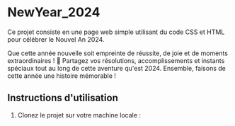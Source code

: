 # NewYear_2024
Ce projet consiste en une page web simple utilisant du code CSS et HTML pour célébrer le Nouvel An 2024.

Que cette année nouvelle soit empreinte de réussite, de joie et de moments extraordinaires ! 🌟 Partagez vos résolutions, accomplissements et instants spéciaux tout au long de cette aventure qu'est 2024. Ensemble, faisons de cette année une histoire mémorable ! 

## Instructions d'utilisation

1. Clonez le projet sur votre machine locale :
   ```bash
